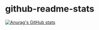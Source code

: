 # github-readme-stats
[![Anurag's GitHub stats](https://github-readme-stats.vercel.app/api?username=Reenadivya)](https://github.com/Reenadivya/github-readme-stats)
